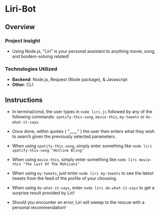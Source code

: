 # Liri-Bot

## Overview

### Project Insight

* Using Node.js, "Liri" is your personal assistant to anything movie, song, and bordem-solving related!

### Technologies Utilized

* **Backend**: Node.js, Request (Node package), & Javascript
* **Other**: CLI

## Instructions

* In terminal/cmd, the user types in `node liri.js` followed by any of the following commands: `spotify-this-song`, `movie-this`, `my-tweets` or `do-what-it-says`.

* Once done, within quotes ( "____" ) the user then enters what they wish to search given the previously selected parameters.

* When using `spotify-this-song`, simply enter something like `node liri spotify-this-song "Hotline Bling"`

* When using `movie-this`, simply enter something like `node liri movie-this "The Last Of The Mohicans"`

* When using `my-tweets`, just enter `node liri my-tweets` to see the latest tweets from the feed of the profile of your choosing.

* When using `do-what-it-says`, enter `node liri do-what-it-says` to get a surprise result provided by Liri!

* Should you encounter an error, Liri will sweep to the rescue with a personal recommendation!
